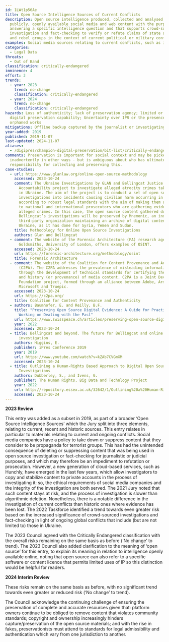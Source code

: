 ```yaml
---
id: 1LWt1p56Ae
title: Open Source Intelligence Sources of Current Conflicts
description: Open source intelligence produced, collected and analysed from
  publicly, openly available social media and web content with the purpose of
  answering a specific intelligence question and that supports crowd-sourced
  investigation and fact-checking to verify or refute claims of state agencies
  and rebel groups in the context of current political or military conflict.
examples: Social media sources relating to current conflicts, such as in Yemen or Syria
categories:
  - Legal Data
threats:
  - Out of Band
classification: critically-endangered
imminence: 4
effort: 3
trends:
  - year: 2023
    trend: no-change
    classification: critically-endangered
  - year: 2024
    trend: no-change
    classification: critically-endangered
hazards: Loss of authenticity; lack of preservation agency; limited or no
  digital preservation capability; Uncertainty over IPR or the presence of
  orphaned works
mitigations: Offline backup captured by the journalist or investigating authority
year-added: 2019
published: 2019-11-07
last-updated: 2024-11-07
aliases:
  - /digipres/champion-digital-preservation/bit-list/critically-endangered/bitlist-osint-current
comments: Preservation is important for social context and may be picked up
  inadvertently in other ways - but is ambiguous about who has ultimate
  responsibility for collecting and preserving this.
case-studies:
  - url: https://www.glanlaw.org/online-open-source-methodology
    accessed: 2023-10-24
    comment: The Ukraine Investigations by GLAN and Bellingcat Justice &
      Accountability project to investigate alleged atrocity crimes taking place
      in Ukraine. The aim of the project is to conduct a set of open source
      investigations into incidents causing civilian harm occurring in Ukraine
      according to robust legal standards with the aim of making them available
      to national and international prosecutors who are gathering evidence of
      alleged crimes. In this case, the open source content gathered during
      Bellingcat’s investigations will be preserved by Mnemonic, an independent
      third-party organization maintaining an archive of digital content from
      Ukraine, as it has done for Syria, Yemen and Sudan.
    title: Methodology for Online Open Source Investigations
    authors: Glan and Bellingcat
  - comment: The website of the Forensic Architecture (FA) research agency, based at
      Goldsmiths, University of London, offers examples of OSINT.
    accessed: 2023-10-24
    url: https://forensic-architecture.org/methodology/osint
    title: Forensic Architecture
  - comment: The website of the Coalition for Content Provenance and Authenticity
      (C2PA). The C2PA addresses the prevalence of misleading information online
      through the development of technical standards for certifying the source
      and history (or provenance) of media content. C2PA is a Joint Development
      Foundation project, formed through an alliance between Adobe, Arm, Intel,
      Microsoft and Truepic.
    accessed: 2023-10-24
    url: https://c2pa.org/
    title: Coalition for Content Provenance and Authenticity
  - authors: Baumhofer, E. and Reilly, B.F.
    title: "Preserving Open Source Digital Evidence: A Guide for Practitioners
      Working on Dealing with the Past"
    url: https://www.swisspeace.ch/articles/preserving-open-source-digital-evidence
    year: 2022
    accessed: 2023-10-24
  - title: Bellingcat and beyond. The future for Bellingcat and online open source
      investigation
    authors: Higgins, E.
    publisher: iPres Conference 2019
    year: 2019
    url: https://www.youtube.com/watch?v=kZAb7CVGmXM
    accessed: 2023-10-24
  - title: Outlining a Human-Rights Based Approach to Digital Open Source
      Investigations
    authors: Dubberley, S., and Ivens, G.
    publisher: The Human Rights, Big Data and Technlogy Project
    year: 2022
    url: http://repository.essex.ac.uk/32642/1/Outlining%20a%20Human-Rights%20Based%20Approach%20to%20Digital%20Open%20Source%20Investigations.pdf
    accessed: 2023-10-24
---
```

**2023 Review**

This entry was added as a subset in 2019, as part of a broader ‘Open Source Intelligence Sources’ which the Jury split into three elements, relating to current, recent and historic sources. This entry relates in particular to materials relating to current and ongoing conflicts. Social media companies have a policy to take down or suppress content that they consider to be propaganda for terrorist groups. This has had the unintended consequence of deleting or suppressing content that was being used in open source investigation or fact-checking for journalistic or judicial purposes, and which may therefore be an impediment to refutation or prosecution. However, a new generation of cloud-based services, such as Hunchly, have emerged in the last few years, which allow investigators to copy and stabilize content to private accounts in the process of investigating it: so, the ethical requirements of social media companies and the integrity of the investigation are both served. The 2021 Jury noted that such content stays at risk, and the process of investigation is slower than algorithmic deletion. Nonetheless, there is a notable difference in the investigation of current conflicts than historic ones where evidence has been lost. The 2022 Taskforce identified a trend towards even greater risk based on the increased significance of crowd-sourced investigations and fact-checking in light of ongoing global conflicts that include (but are not limited to) those in Ukraine.

The 2023 Council agreed with the Critically Endangered classification with the overall risks remaining on the same basis as before (‘No change’ to trend). The 2023 Council also added clarification to the meaning of ‘open source’ for this entry, to explain its meaning in relation to intelligence openly available online, noting that open source can also refer to a specific software or content licence that permits limited uses of IP so this distinction would be helpful for readers. 

**2024 Interim Review**

These risks remain on the same basis as before, with no significant trend towards even greater or reduced risk (‘No change’ to trend).

The Council acknowledge the continuing challenge of ensuring the preservation of complete and accurate resources given that: platform owners continue to be obliged to remove content that violates community standards;  copyright and ownership increasingly hinders capture/preservation of the open source materials; and with the rise in fakes, preservationists must attend to standards for legal admissibility and authentication which vary from one jurisdiction to another.

